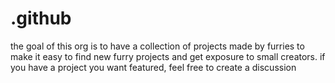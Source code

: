 # .github
the goal of this org is to have a collection of projects made by furries to make it easy to find new furry projects and get exposure to small creators. if you have a project you want featured, feel free to create a discussion
